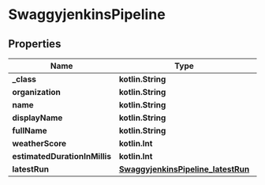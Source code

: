 
# SwaggyjenkinsPipeline

## Properties
Name | Type | Description | Notes
------------ | ------------- | ------------- | -------------
**_class** | **kotlin.String** |  |  [optional]
**organization** | **kotlin.String** |  |  [optional]
**name** | **kotlin.String** |  |  [optional]
**displayName** | **kotlin.String** |  |  [optional]
**fullName** | **kotlin.String** |  |  [optional]
**weatherScore** | **kotlin.Int** |  |  [optional]
**estimatedDurationInMillis** | **kotlin.Int** |  |  [optional]
**latestRun** | [**SwaggyjenkinsPipeline_latestRun**](SwaggyjenkinsPipeline_latestRun.md) |  |  [optional]



